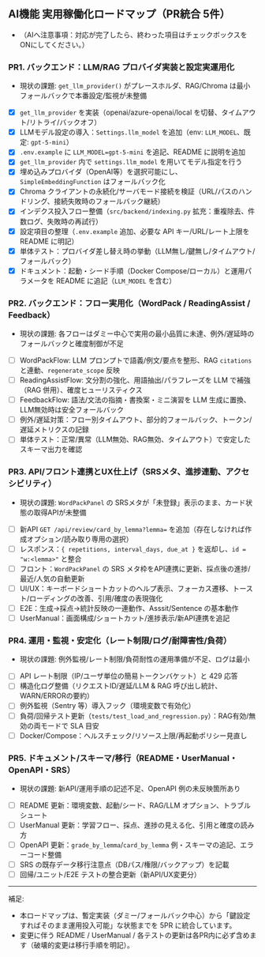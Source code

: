 ## AI機能 実用稼働化ロードマップ（PR統合 5件）
- （AIへ注意事項：対応が完了したら、終わった項目はチェックボックスをONにしてください。）

### PR1. バックエンド：LLM/RAG プロバイダ実装と設定実運用化
- 現状の課題: `get_llm_provider()` がプレースホルダ、RAG/Chroma は最小フォールバックで本番設定/監視が未整備
- [x] `get_llm_provider` を実装（openai/azure-openai/local を切替、タイムアウト/リトライ/バックオフ）
- [x] LLMモデル設定の導入：`Settings.llm_model` を追加（env: `LLM_MODEL`、既定: `gpt-5-mini`）
- [x] `.env.example` に `LLM_MODEL=gpt-5-mini` を追記、README に説明を追加
- [x] `get_llm_provider` 内で `settings.llm_model` を用いてモデル指定を行う
- [x] 埋め込みプロバイダ（OpenAI等）を選択可能にし、`SimpleEmbeddingFunction` はフォールバック化
- [x] Chroma クライアントの永続化/サーバモード接続を検証（URL/パスのハンドリング、接続失敗時のフォールバック継続）
- [x] インデクス投入フロー整備（`src/backend/indexing.py` 拡充：重複除去、件数ログ、失敗時の再試行）
- [x] 設定項目の整理（`.env.example` 追加、必要な API キー/URL/レート上限を README に明記）
- [x] 単体テスト：プロバイダ差し替え時の挙動（LLM無し/鍵無し/タイムアウト/フォールバック）
- [x] ドキュメント：起動・シード手順（Docker Compose/ローカル）と運用パラメータを README に追記（`LLM_MODEL` を含む）

### PR2. バックエンド：フロー実用化（WordPack / ReadingAssist / Feedback）
- 現状の課題: 各フローはダミー中心で実用の最小品質に未達、例外/遅延時のフォールバックと確度制御が不足
- [ ] WordPackFlow: LLM プロンプトで語義/例文/要点を整形、RAG `citations` と連動、`regenerate_scope` 反映
- [ ] ReadingAssistFlow: 文分割の強化、用語抽出/パラフレーズを LLM で補強（RAG 併用）、確度ヒューリスティクス
- [ ] FeedbackFlow: 語法/文法の指摘・書換案・ミニ演習を LLM 生成に置換、LLM無効時は安全フォールバック
- [ ] 例外/遅延対策：フロー別タイムアウト、部分的フォールバック、トークン/遅延メトリクスの記録
- [ ] 単体テスト：正常/異常（LLM無効、RAG無効、タイムアウト）で安定したスキーマ出力を確認

### PR3. API/フロント連携とUX仕上げ（SRSメタ、進捗連動、アクセシビリティ）
- 現状の課題: `WordPackPanel` の SRSメタが「未登録」表示のまま、カード状態の取得APIが未整備
- [ ] 新API `GET /api/review/card_by_lemma?lemma=` を追加（存在しなければ作成オプション/読み取り専用の選択）
- [ ] レスポンス：`{ repetitions, interval_days, due_at }` を返却し、`id = "w:<lemma>"` と整合
- [ ] フロント：`WordPackPanel` の SRS メタ枠をAPI連携に更新、採点後の進捗/最近/人気の自動更新
- [ ] UI/UX：キーボードショートカットのヘルプ表示、フォーカス遷移、トースト/ローディングの改善、引用/確度の表現強化
- [ ] E2E：生成→採点→統計反映の一連動作、Asssit/Sentence の基本動作
- [ ] UserManual：画面構成/ショートカット/進捗表示/新API連携を追記

### PR4. 運用・監視・安定化（レート制限/ログ/耐障害性/負荷）
- 現状の課題: 例外監視/レート制限/負荷耐性の運用準備が不足、ログは最小
- [ ] API レート制限（IP/ユーザ単位の簡易トークンバケット）と 429 応答
- [ ] 構造化ログ整備（リクエストID/遅延/LLM & RAG 呼び出し統計、WARN/ERRORの要約）
- [ ] 例外監視（Sentry 等）導入フック（環境変数で有効化）
- [ ] 負荷/回帰テスト更新（`tests/test_load_and_regression.py`）：RAG有効/無効の両モードで SLA 目安
- [ ] Docker/Compose：ヘルスチェック/リソース上限/再起動ポリシー見直し

### PR5. ドキュメント/スキーマ/移行（README・UserManual・OpenAPI・SRS）
- 現状の課題: 新API/運用手順の記述不足、OpenAPI 例の未反映箇所あり
- [ ] README 更新：環境変数、起動/シード、RAG/LLM オプション、トラブルシュート
- [ ] UserManual 更新：学習フロー、採点、進捗の見える化、引用と確度の読み方
- [ ] OpenAPI 更新：`grade_by_lemma`/`card_by_lemma` 例・スキーマの追記、エラーコード整備
- [ ] SRS の既存データ移行注意点（DBパス/権限/バックアップ）を記載
- [ ] 回帰/ユニット/E2E テストの整合更新（新API/UX変更分）

---
補足:
- 本ロードマップは、暫定実装（ダミー/フォールバック中心）から「鍵設定すればそのまま運用投入可能」な状態までを 5PR に統合しています。
- 変更に伴う README / UserManual / 各テストの更新は各PR内に必ず含めます（破壊的変更は移行手順を明記）。


